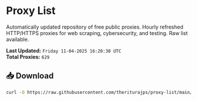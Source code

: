 # Proxy List

Automatically updated repository of free public proxies. Hourly refreshed HTTP/HTTPS proxies for web scraping, cybersecurity, and testing. Raw list available.

**Last Updated:** `Friday 11-04-2025 16:20:30 UTC`  
**Total Proxies:** `629`

## 📥 Download
```bash
curl -O https://raw.githubusercontent.com/theriturajps/proxy-list/main/proxies.txt
